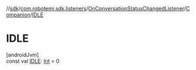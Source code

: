 //[sdk](../../../../index.md)/[com.robotemi.sdk.listeners](../../index.md)/[OnConversationStatusChangedListener](../index.md)/[Companion](index.md)/[IDLE](-i-d-l-e.md)

# IDLE

[androidJvm]\
const val [IDLE](-i-d-l-e.md): [Int](https://kotlinlang.org/api/latest/jvm/stdlib/kotlin/-int/index.html) = 0
